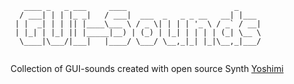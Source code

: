 ```
   ____ _   _ ___     ____                        _
  / ___| | | |_ _|   / ___|  ___  _   _ _ __   __| |___ 
 | |  _| | | || |____\___ \ / _ \| | | | '_ \ / _` / __|
 | |_| | |_| || |_____|__) | (_) | |_| | | | | (_| \__ \
  \____|\___/|___|   |____/ \___/ \__,_|_| |_|\__,_|___/
                                                        

```


Collection of GUI-sounds created with open source Synth [Yoshimi](https://github.com/Yoshimi/yoshimi)


